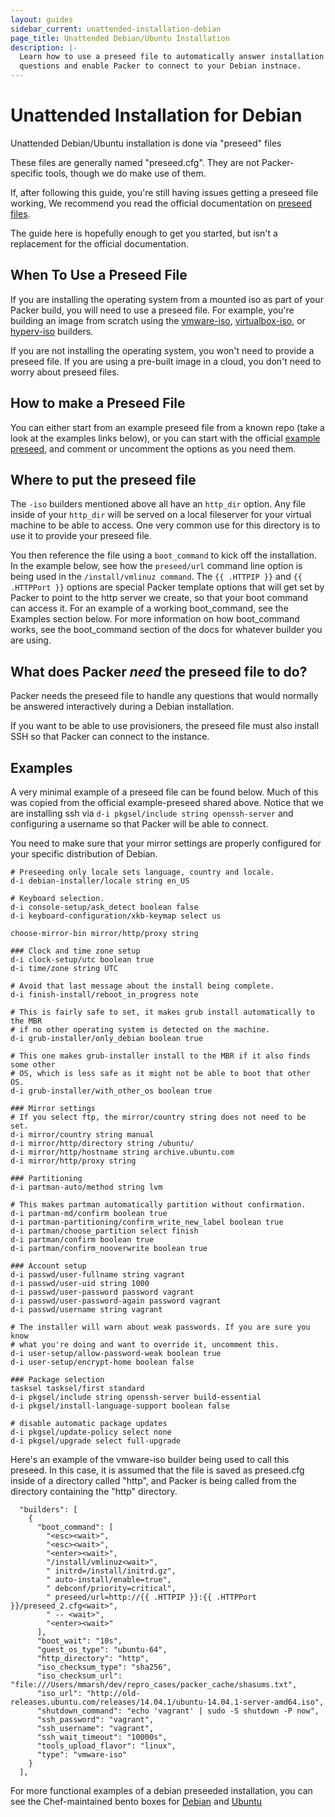 ```yaml
---
layout: guides
sidebar_current: unattended-installation-debian
page_title: Unattended Debian/Ubuntu Installation
description: |-
  Learn how to use a preseed file to automatically answer installation
  questions and enable Packer to connect to your Debian instnace.
---
```


# Unattended Installation for Debian

Unattended Debian/Ubuntu installation is done via "preseed" files

These files are generally named "preseed.cfg".  They are not
Packer-specific tools, though we do make use of them.

If, after following this guide, you're still having issues getting a preseed
file working, We recommend you read the official documentation on
[preseed files](https://wiki.debian.org/DebianInstaller/Preseed).

The guide here is hopefully enough to get you started, but isn't a replacement
for the official documentation.

## When To Use a Preseed File

If you are installing the operating system from a mounted iso as part of
your Packer build, you will need to use a preseed file. For example, you're
building an image from scratch using the [vmware-iso](/docs/builders/vmware-iso.html),
[virtualbox-iso](/docs/builders/virtualbox-iso.html), or
[hyperv-iso](/docs/builders/hyperv-iso.html) builders.

If you are not installing the operating system, you won't need to provide a
preseed file. If you are using a pre-built image in a cloud, you don't need to
worry about preseed files.

## How to make a Preseed File

You can either start from an example preseed file from a known repo (take a look
at the examples links below), or you can start with the official [example
preseed](https://www.debian.org/releases/stable/example-preseed.txt), and
comment or uncomment the options as you need them.

## Where to put the preseed file

The `-iso` builders mentioned above all have an `http_dir` option. Any file
inside of your `http_dir` will be served on a local fileserver for your virtual
machine to be able to access. One very common use for this directory is to use
it to provide your preseed file.

You then reference the file using a `boot_command` to kick off the installation.
In the example below, see how the `preseed/url` command line option is being
used in the `/install/vmlinuz command`.  The `{{ .HTTPIP }}` and
`{{ .HTTPPort }}` options are special Packer template options that will get set
by Packer to point to the http server we create, so that your boot command can
access it. For an example of a working boot_command, see the Examples section
below. For more information on how boot_command works, see the
boot_command section of the docs for whatever builder you are using.

## What does Packer _need_ the preseed file to do?

Packer needs the preseed file to handle any questions that would normally be
answered interactively during a Debian installation.

If you want to be able to use provisioners, the preseed file must also install
SSH so that Packer can connect to the instance.

## Examples

A very minimal example of a preseed file can be found below. Much of this was
copied from the official example-preseed shared above. Notice that we are
installing ssh via `d-i pkgsel/include string openssh-server` and configuring
a username so that Packer will be able to connect.

You need to make sure that your mirror settings are properly configured for your
specific distribution of Debian.

```
# Preseeding only locale sets language, country and locale.
d-i debian-installer/locale string en_US

# Keyboard selection.
d-i console-setup/ask_detect boolean false
d-i keyboard-configuration/xkb-keymap select us

choose-mirror-bin mirror/http/proxy string

### Clock and time zone setup
d-i clock-setup/utc boolean true
d-i time/zone string UTC

# Avoid that last message about the install being complete.
d-i finish-install/reboot_in_progress note

# This is fairly safe to set, it makes grub install automatically to the MBR
# if no other operating system is detected on the machine.
d-i grub-installer/only_debian boolean true

# This one makes grub-installer install to the MBR if it also finds some other
# OS, which is less safe as it might not be able to boot that other OS.
d-i grub-installer/with_other_os boolean true

### Mirror settings
# If you select ftp, the mirror/country string does not need to be set.
d-i mirror/country string manual
d-i mirror/http/directory string /ubuntu/
d-i mirror/http/hostname string archive.ubuntu.com
d-i mirror/http/proxy string

### Partitioning
d-i partman-auto/method string lvm

# This makes partman automatically partition without confirmation.
d-i partman-md/confirm boolean true
d-i partman-partitioning/confirm_write_new_label boolean true
d-i partman/choose_partition select finish
d-i partman/confirm boolean true
d-i partman/confirm_nooverwrite boolean true

### Account setup
d-i passwd/user-fullname string vagrant
d-i passwd/user-uid string 1000
d-i passwd/user-password password vagrant
d-i passwd/user-password-again password vagrant
d-i passwd/username string vagrant

# The installer will warn about weak passwords. If you are sure you know
# what you're doing and want to override it, uncomment this.
d-i user-setup/allow-password-weak boolean true
d-i user-setup/encrypt-home boolean false

### Package selection
tasksel tasksel/first standard
d-i pkgsel/include string openssh-server build-essential
d-i pkgsel/install-language-support boolean false

# disable automatic package updates
d-i pkgsel/update-policy select none
d-i pkgsel/upgrade select full-upgrade
```

Here's an example of the vmware-iso builder being used to call this preseed.
In this case, it is assumed that the file is saved as preseed.cfg inside of a
directory called "http", and Packer is being called from the directory
containing the "http" directory.

```
  "builders": [
    {
      "boot_command": [
        "<esc><wait>",
        "<esc><wait>",
        "<enter><wait>",
        "/install/vmlinuz<wait>",
        " initrd=/install/initrd.gz",
        " auto-install/enable=true",
        " debconf/priority=critical",
        " preseed/url=http://{{ .HTTPIP }}:{{ .HTTPPort }}/preseed_2.cfg<wait>",
        " -- <wait>",
        "<enter><wait>"
      ],
      "boot_wait": "10s",
      "guest_os_type": "ubuntu-64",
      "http_directory": "http",
      "iso_checksum_type": "sha256",
      "iso_checksum_url": "file:///Users/mmarsh/dev/repro_cases/packer_cache/shasums.txt",
      "iso_url": "http://old-releases.ubuntu.com/releases/14.04.1/ubuntu-14.04.1-server-amd64.iso",
      "shutdown_command": "echo 'vagrant' | sudo -S shutdown -P now",
      "ssh_password": "vagrant",
      "ssh_username": "vagrant",
      "ssh_wait_timeout": "10000s",
      "tools_upload_flavor": "linux",
      "type": "vmware-iso"
    }
  ],
```

For more functional examples of a debian preseeded installation, you can see the
Chef-maintained bento boxes for [Debian](https://github.com/chef/bento/tree/master/packer_templates/debian)
and [Ubuntu](https://github.com/chef/bento/tree/master/packer_templates/ubuntu)